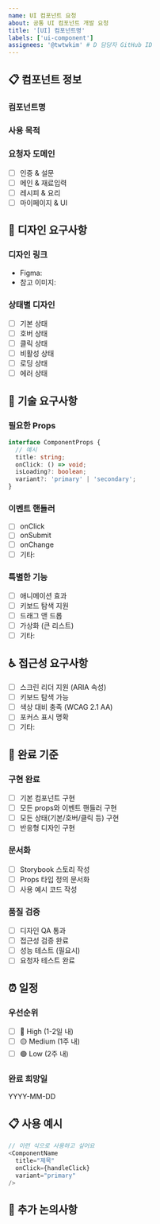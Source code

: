 ```yaml
---
name: UI 컴포넌트 요청
about: 공통 UI 컴포넌트 개발 요청 
title: '[UI] 컴포넌트명'
labels: ['ui-component']
assignees: '@twtwkim' # D 담당자 GitHub ID
---
```


## 📋 컴포넌트 정보

### 컴포넌트명
<!-- 예: RecipeCard, LoadingSpinner, Modal -->

### 사용 목적
<!-- 어떤 페이지/화면에서 어떤 용도로 사용할지 -->

### 요청자 도메인
- [ ] 인증 & 설문
- [ ] 메인 & 재료입력  
- [ ] 레시피 & 요리
- [ ] 마이페이지 & UI

## 🎨 디자인 요구사항

### 디자인 링크
- Figma: 
- 참고 이미지: 

### 상태별 디자인
- [ ] 기본 상태
- [ ] 호버 상태
- [ ] 클릭 상태  
- [ ] 비활성 상태
- [ ] 로딩 상태
- [ ] 에러 상태

## 🔧 기술 요구사항

### 필요한 Props
```typescript
interface ComponentProps {
  // 예시
  title: string;
  onClick: () => void;
  isLoading?: boolean;
  variant?: 'primary' | 'secondary';
}
```

### 이벤트 핸들러
- [ ] onClick
- [ ] onSubmit  
- [ ] onChange
- [ ] 기타: 

### 특별한 기능
- [ ] 애니메이션 효과
- [ ] 키보드 탐색 지원
- [ ] 드래그 앤 드롭
- [ ] 가상화 (큰 리스트)
- [ ] 기타: 

## ♿ 접근성 요구사항

- [ ] 스크린 리더 지원 (ARIA 속성)
- [ ] 키보드 탐색 가능
- [ ] 색상 대비 충족 (WCAG 2.1 AA)
- [ ] 포커스 표시 명확
- [ ] 기타: 

## 🎯 완료 기준

### 구현 완료
- [ ] 기본 컴포넌트 구현
- [ ] 모든 props와 이벤트 핸들러 구현
- [ ] 모든 상태(기본/호버/클릭 등) 구현
- [ ] 반응형 디자인 구현

### 문서화
- [ ] Storybook 스토리 작성
- [ ] Props 타입 정의 문서화
- [ ] 사용 예시 코드 작성

### 품질 검증  
- [ ] 디자인 QA 통과
- [ ] 접근성 검증 완료
- [ ] 성능 테스트 (필요시)
- [ ] 요청자 테스트 완료

## ⏰ 일정

### 우선순위
- [ ] 🔴 High (1-2일 내)
- [ ] 🟡 Medium (1주 내)  
- [ ] 🟢 Low (2주 내)

### 완료 희망일
YYYY-MM-DD

## 📋 사용 예시

```typescript
// 이런 식으로 사용하고 싶어요
<ComponentName 
  title="제목"
  onClick={handleClick}
  variant="primary"
/>
```

## 💬 추가 논의사항

<!-- 특별히 논의하고 싶은 내용 -->